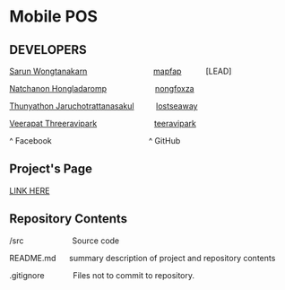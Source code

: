 Mobile POS
=====

DEVELOPERS
-------------
<a href="https://www.facebook.com/mapfapfap">Sarun Wongtanakarn</a>&nbsp;&nbsp;&nbsp;&nbsp;&nbsp;&nbsp;&nbsp;&nbsp;&nbsp;&nbsp;&nbsp;&nbsp;&nbsp;&nbsp;&nbsp;&nbsp;&nbsp;&nbsp;&nbsp;&nbsp;&nbsp;&nbsp;&nbsp;&nbsp;&nbsp;&nbsp;&nbsp;&nbsp;&nbsp;&nbsp;<a href="https://github.com/mapfap">mapfap</a>&nbsp;&nbsp;&nbsp;&nbsp;&nbsp;&nbsp;&nbsp;&nbsp;&nbsp;&nbsp;&nbsp;[LEAD]

<a href="https://www.facebook.com/NongFoxZa">Natchanon Hongladaromp</a>&nbsp;&nbsp;&nbsp;&nbsp;&nbsp;&nbsp;&nbsp;&nbsp;&nbsp;&nbsp;&nbsp;&nbsp;&nbsp;&nbsp;&nbsp;&nbsp;&nbsp;&nbsp;&nbsp;&nbsp;&nbsp;&nbsp;<a href="https://github.com/nongfoxza">nongfoxza</a>

<a href="https://www.facebook.com/LostSeaWay">Thunyathon Jaruchotrattanasakul</a>&nbsp;&nbsp;&nbsp;&nbsp;&nbsp;&nbsp;&nbsp;&nbsp;&nbsp;&nbsp;<a href="https://github.com/lostseaway">lostseaway</a>

<a href="https://www.facebook.com/TheInnoZenT">Veerapat Threeravipark</a>&nbsp;&nbsp;&nbsp;&nbsp;&nbsp;&nbsp;&nbsp;&nbsp;&nbsp;&nbsp;&nbsp;&nbsp;&nbsp;&nbsp;&nbsp;&nbsp;&nbsp;&nbsp;&nbsp;&nbsp;&nbsp;&nbsp;&nbsp;&nbsp;&nbsp;&nbsp;<a href="https://github.com/teeravipark">teeravipark</a>

^ Facebook&nbsp;&nbsp;&nbsp;&nbsp;&nbsp;&nbsp;&nbsp;&nbsp;&nbsp;&nbsp;&nbsp;&nbsp;&nbsp;&nbsp;&nbsp;&nbsp;&nbsp;&nbsp;&nbsp;&nbsp;&nbsp;&nbsp;&nbsp;&nbsp;&nbsp;&nbsp;&nbsp;&nbsp;&nbsp;&nbsp;&nbsp;&nbsp;&nbsp;&nbsp;&nbsp;&nbsp;&nbsp;&nbsp;&nbsp;&nbsp;&nbsp;&nbsp;&nbsp;&nbsp;^ GitHub

Project's Page
-------------
<a href="http://mapfap.com/refresh"> LINK HERE </a>


Repository Contents
-------------
<p>/src&nbsp;&nbsp;&nbsp;&nbsp;&nbsp;&nbsp;&nbsp;&nbsp;&nbsp;&nbsp;&nbsp;&nbsp;&nbsp;&nbsp;&nbsp;&nbsp;&nbsp;&nbsp;&nbsp;&nbsp;&nbsp;&nbsp;Source code</p>
<p>README.md&nbsp;&nbsp;&nbsp;&nbsp;&nbsp;&nbsp;summary description of project and repository contents</p>
<p>.gitignore&nbsp;&nbsp;&nbsp;&nbsp;&nbsp;&nbsp;&nbsp;&nbsp;&nbsp;&nbsp;&nbsp;&nbsp;&nbsp;Files not to commit to repository.</p>

